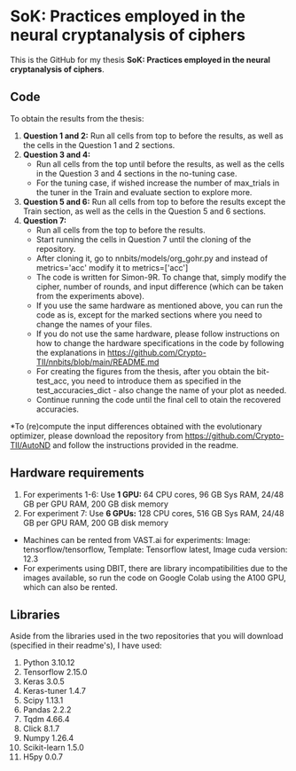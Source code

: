 # SoK: Practices employed in the neural cryptanalysis of ciphers

This is the GitHub for my thesis **SoK: Practices employed in the neural cryptanalysis of ciphers**.

## Code 
To obtain the results from the thesis:
1. **Question 1 and 2:** Run all cells from top to before the results, as well as the cells in the Question 1 and 2 sections.
2. **Question 3 and 4:**
    - Run all cells from the top until before the results, as well as the cells in the Question 3 and 4 sections in the no-tuning case.
    - For the tuning case, if wished increase the number of max_trials in the tuner in the Train and evaluate section to explore more.
4. **Question 5 and 6:** Run all cells from top to before the results except the Train section, as well as the cells in the Question 5 and 6 sections.
5. **Question 7:**
    - Run all cells from the top to before the results.
    - Start running the cells in Question 7 until the cloning of the repository.
    - After cloning it, go to nnbits/models/org_gohr.py and instead of metrics='acc' modify it to metrics=['acc']
    - The code is written for Simon-9R. To change that, simply modify the cipher, number of rounds, and input difference (which can be taken from the experiments above).
    - If you use the same hardware as mentioned above, you can run the code as is, except for the marked sections where you need to change the names of your files.
    - If you do not use the same hardware, please follow instructions on how to change the hardware specifications in the code by following the explanations in https://github.com/Crypto-TII/nnbits/blob/main/README.md
    - For creating the figures from the thesis, after you obtain the bit-test_acc, you need to introduce them as specified in the test_accuracies_dict - also change the name of your plot as needed.
    - Continue running the code until the final cell to otain the recovered accuracies.

*To (re)compute the input differences obtained with the evolutionary optimizer, please download the repository from https://github.com/Crypto-TII/AutoND and follow the instructions provided in the readme.  

## Hardware requirements 
1. For experiments 1-6:   Use **1 GPU:** 64 CPU cores, 96 GB Sys RAM, 24/48 GB per GPU RAM, 200 GB disk memory 
2. For experiment 7:      Use **6 GPUs:** 128 CPU cores, 516 GB Sys RAM, 24/48 GB per GPU RAM, 200 GB disk memory

* Machines can be rented from VAST.ai for experiments: Image: tensorflow/tensorflow, Template: Tensorflow latest, Image cuda version: 12.3
* For experiments using DBIT, there are library incompatibilities due to the images available, so run the code on Google Colab using the A100 GPU, which can also be rented.

## Libraries
Aside from the libraries used in the two repositories that you will download (specified in their readme's), I have used:
1. Python 3.10.12
2. Tensorflow 2.15.0
3. Keras 3.0.5
4. Keras-tuner 1.4.7
5. Scipy 1.13.1
6. Pandas 2.2.2
7. Tqdm 4.66.4
8. Click 8.1.7
9. Numpy 1.26.4
10. Scikit-learn 1.5.0
11. H5py 0.0.7

